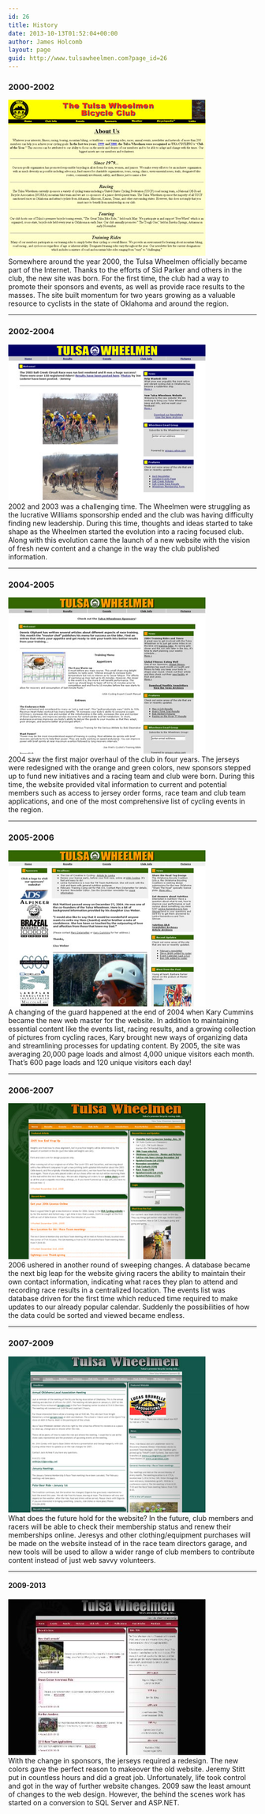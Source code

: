 ```yaml
---
id: 26
title: History
date: 2013-10-13T01:52:04+00:00
author: James Holcomb
layout: page
guid: http://www.tulsawheelmen.com?page_id=26
---
```

### 2000-2002

<div class="row">
  <div class="col-xs-3">
    <img class="aligncenter size-full wp-image-33" src="/wp-content/uploads/2014/01/5-15-02.jpg" width="400" height="316" /></img>
  </div>
  
  <div class="col-xs-9">
    Somewhere around the year 2000, the Tulsa Wheelmen officially became part of the Internet. Thanks to the efforts of Sid Parker and others in the club, the new site was born. For the first time, the club had a way to promote their sponsors and events, as well as provide race results to the masses. The site built momentum for two years growing as a valuable resource to cyclists in the state of Oklahoma and around the region.
  </div>
</div>

* * *

### 2002-2004

<div class="row">
  <div class="col-xs-3">
    <img class="aligncenter size-full wp-image-33" src="/wp-content/uploads/2014/01/3-29-03.jpg" width="400" height="316" /></img>
  </div>
  
  <div class="col-xs-9">
    2002 and 2003 was a challenging time. The Wheelmen were struggling as the lucrative Williams sponsorship ended and the club was having difficulty finding new leadership. During this time, thoughts and ideas started to take shape as the Wheelmen started the evolution into a racing focused club. Along with this evolution came the launch of a new website with the vision of fresh new content and a change in the way the club published information.
  </div>
</div>

* * *

### 2004-2005

<div class="row">
  <div class="col-xs-3">
    <img class="aligncenter size-full wp-image-33" src="/wp-content/uploads/2014/01/5-11-04.jpg" width="400" height="316" /></img>
  </div>
  
  <div class="col-xs-9">
    2004 saw the first major overhaul of the club in four years. The jerseys were redesigned with the orange and green colors, new sponsors stepped up to fund new initiatives and a racing team and club were born. During this time, the website provided vital information to current and potential members such as access to jersey order forms, race team and club team applications, and one of the most comprehensive list of cycling events in the region.
  </div>
</div>

* * *

### 2005-2006

<div class="row">
  <div class="col-xs-3">
    <img class="aligncenter size-full wp-image-33" src="/wp-content/uploads/2014/01/1-28-05.jpg" width="400" height="316" /></img>
  </div>
  
  <div class="col-xs-9">
    A changing of the guard happened at the end of 2004 when Kary Cummins became the new web master for the website. In addition to maintaining essential content like the events list, racing results, and a growing collection of pictures from cycling races, Kary brought new ways of organizing data and streamlining processes for updating content. By 2005, the site was averaging 20,000 page loads and almost 4,000 unique visitors each month. That&#8217;s 600 page loads and 120 unique visitors each day!
  </div>
</div>

* * *

### 2006-2007

<div class="row">
  <div class="col-xs-3">
    <img class="aligncenter size-full wp-image-33" src="/wp-content/uploads/2014/01/2006.jpg" width="400" height="316" /></img>
  </div>
  
  <div class="col-xs-9">
    2006 ushered in another round of sweeping changes. A database became the next big leap for the website giving racers the ability to maintain their own contact information, indicating what races they plan to attend and recording race results in a centralized location. The events list was database driven for the first time which reduced time required to make updates to our already popular calendar. Suddenly the possibilities of how the data could be sorted and viewed became endless.
  </div>
</div>

* * *

### 2007-2009

<div class="row">
  <div class="col-xs-3">
    <img class="aligncenter size-full wp-image-33" src="/wp-content/uploads/2014/01/2007.jpg" width="400" height="316" /></img>
  </div>
  
  <div class="col-xs-9">
    What does the future hold for the website? In the future, club members and racers will be able to check their membership status and renew their memberships online. Jeresys and other clothing/equipment purchases will be made on the website instead of in the race team directors garage, and new tools will be used to allow a wider range of club members to contribute content instead of just web savvy volunteers.
  </div>
</div>

* * *

#### 2009-2013

<div class="row">
  <div class="col-xs-3">
    <img class="aligncenter size-full wp-image-33" src="/wp-content/uploads/2014/01/2009.jpg" width="400" height="316" /></img>
  </div>
  
  <div class="col-xs-9">
    With the change in sponsors, the jerseys required a redesign. The new colors gave the perfect reason to makeover the old website. Jeremy Stitt put in countless hours and did a great job. Unfortunately, life took control and got in the way of further website changes. 2009 saw the least amount of changes to the web design. However, the behind the scenes work has started on a conversion to SQL Server and ASP.NET.
  </div>
</div>